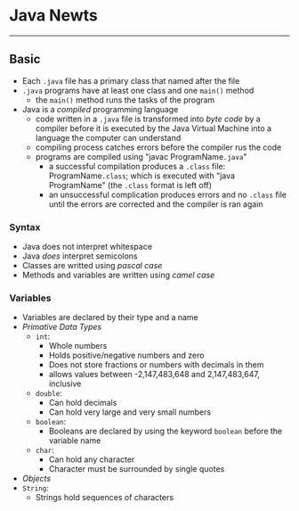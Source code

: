 # Java Newts 
---
## Basic
* Each `.java` file has a primary class that named after the file
* `.java` programs have at least one class and one `main()` method
    * the `main()` method runs the tasks of the program
* Java is a _compiled_ programming language
    * code written in a `.java` file is transformed into _byte code_ by a compiler before it is executed by the Java Virtual Machine into a language the computer can understand
    * compiling process catches errors before the compiler rus the code
    * programs are compiled using "javac ProgramName`.java`"
        * a successful compilation produces a `.class` file: ProgramName`.class`; which is executed with "java ProgramName" (the `.class` format is left off)
        * an unsuccessful complication produces errors and no `.class` file until the errors are corrected and the compiler is ran again

### Syntax
* Java does not interpret whitespace
* Java _does_ interpret semicolons
* Classes are writted using _pascal case_
* Methods and variables are written using _camel case_

### Variables
* Variables are declared by their type and a name
* *Primative Data Types*
    * `int`:
        * Whole numbers
        * Holds positive/negative numbers and zero
        * Does not store fractions or numbers with decimals in them
        * allows values between -2,147,483,648 and 2,147,483,647, inclusive
    * `double`:
        * Can hold decimals
        * Can hold very large and very small numbers
    * `boolean`:
        * Booleans are declared by using the keyword `boolean` before the variable name
    * `char`:
        * Can hold any character
        * Character must be surrounded by single quotes
* *Objects*
* `String`:
    * Strings hold sequences of characters
